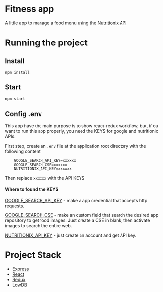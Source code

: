 # Fitness app
A little app to manage a food menu using the [Nutritionix API](https://developer.nutritionix.com/docs/v1_1)

# Running the project
## Install
`npm install`

## Start
`npm start`

## Config .env
This app have the main purpose is to show react-redux workflow, but, if ou want to run this app properly, you need the KEYS for google and nutritionix APIs.

First step, create an `.env` file at the application root directory with the following content:

```
    GOOGLE_SEARCH_API_KEY=xxxxxx
    GOOGLE_SEARCH_CSE=xxxxxx
    NUTRITIONIX_API_KEY=xxxxxx
```

Then replace `xxxxxx` with the API KEYS

#### Where to found the KEYS
[GOOGLE_SEARCH_API_KEY](https://console.cloud.google.com/apis/credentials) - make a app credential that accepts http requests.

[GOOGLE_SEARCH_CSE](https://cse.google.com/cse) - make an custom field that search the desired app repository to get food images. Just create a CSE in blank, then activate images to search the entire web.

[NUTRITIONIX_API_KEY](https://developer.nutritionix.com/docs/v1_1) - just create an account and get API key.

# Project Stack
- [Express](http://expressjs.com)
- [React](https://facebook.github.io/react/)
- [Redux](http://redux.js.org/)
- [LowDB](https://github.com/typicode/lowdb)